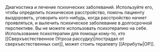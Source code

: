 Диагностика и лечение психических заболеваний. Используйте его, чтобы определить психическое расстройство, помочь пациенту выздороветь, уговорить кого-нибудь, когда расстройство начнет проявляться, и вылечить психическое заболевание в долгосрочной перспективе. Вы не можете использовать психотерапию на себе. Использование психотерапии для помощи кому-то, кто [[Сверхъестественное (Угроза рассудку)|пострадал от сверхъестественных сил]], может стоить терапевту [[Атрибуты|ОР]].